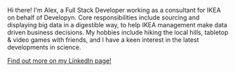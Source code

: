 Hi there! I'm Alex, a Full Stack Developer working as a consultant for IKEA on behalf of Developyn.
Core responsibilities include sourcing and displaying big data in a digestible way, to help IKEA management make data driven business decisions.
My hobbies include hiking the local hills, tabletop & video games with friends, and I have a keen interest in the latest developments in science.

[Find out more on my LinkedIn page!](https://www.linkedin.com/in/alex-stefanou/)

